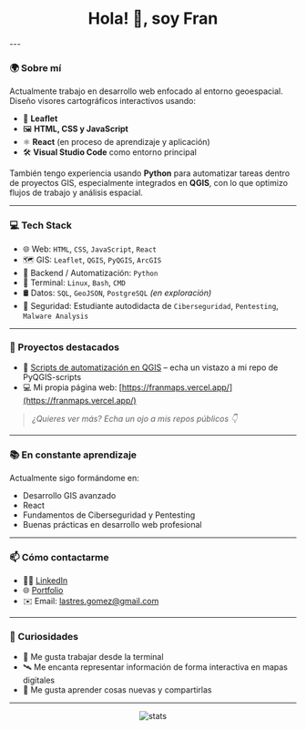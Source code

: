 <h1 align="center">Hola! 👋, soy Fran</h1>
---

### 🌍 Sobre mí

Actualmente trabajo en desarrollo web enfocado al entorno geoespacial. Diseño visores cartográficos interactivos usando:

- 🧭 **Leaflet**
- 🖼️ **HTML, CSS y JavaScript**
- ⚛️ **React** (en proceso de aprendizaje y aplicación)
- 🛠️ **Visual Studio Code** como entorno principal

También tengo experiencia usando **Python** para automatizar tareas dentro de proyectos GIS, especialmente integrados en **QGIS**, con lo que optimizo flujos de trabajo y análisis espacial.

---

### 💻 Tech Stack

- 🌐 Web: `HTML`, `CSS`, `JavaScript`, `React`
- 🗺️ GIS: `Leaflet`, `QGIS`, `PyQGIS`, `ArcGIS`
- 🐍 Backend / Automatización: `Python`
- 🐚 Terminal: `Linux`, `Bash`, `CMD`
- 🛢️ Datos: `SQL`, `GeoJSON`, `PostgreSQL` *(en exploración)*
- 🔐 Seguridad: Estudiante autodidacta de `Ciberseguridad`, `Pentesting`, `Malware Analysis`

---

### 🚀 Proyectos destacados

- 🐍 [Scripts de automatización en QGIS](#) – echa un vistazo a mi repo de PyQGIS-scripts 
- 💻 Mi propia página web: [https://franmaps.vercel.app/](https://franmaps.vercel.app/)

> *¿Quieres ver más? Echa un ojo a mis repos públicos 👇*

---

### 📚 En constante aprendizaje

Actualmente sigo formándome en:

- Desarrollo GIS avanzado
- React
- Fundamentos de Ciberseguridad y Pentesting
- Buenas prácticas en desarrollo web profesional

---

### 📫 Cómo contactarme

- 🧑‍💼 [LinkedIn](https://www.linkedin.com/in/francisco-lastres-gomez/)
- 🌐 [Portfolio](https://franmaps.vercel.app/)
- ✉️ Email: lastres.gomez@gmail.com

---

### 🎯 Curiosidades

- 🐧 Me gusta trabajar desde la terminal
- 🛰️ Me encanta representar información de forma interactiva en mapas digitales
- 💬 Me gusta aprender cosas nuevas y compartirlas

---

<p align="center">
  <img src="https://github-readme-stats.vercel.app/api?username=95devFran&show_icons=true&theme=radical" alt="stats" />
</p>
